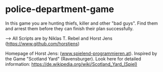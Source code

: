 # police-department-game
In this game you are hunting thiefs, killer and other "bad guys". Find them and arrest them before they can finish their plan successfully.


--> All Scripts are by Niklas T. Rebel and Horst Jens (https://www.github.com/horstjens)

Homepage of Horst Jens: (www.spielend-programmieren.at). Inspired by the Game "Scotland Yard" (Ravensburger). Look here for detailed information: https://de.wikipedia.org/wiki/Scotland_Yard_(Spiel)
